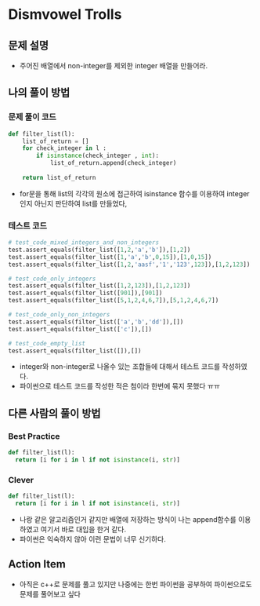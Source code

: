 # Dismvowel Trolls

## 문제 설명

*  주어진 배열에서 non-integer를 제외한 integer 배열을 만들어라.

## 나의 풀이 방법

### 문제 풀이 코드
```python
def filter_list(l):
    list_of_return = []
    for check_integer in l :
        if isinstance(check_integer , int):
            list_of_return.append(check_integer)
    
    return list_of_return
```
*  for문을 통해 list의 각각의 원소에 접근하여 isinstance 함수를 이용하여 integer인지 아닌지 판단하여 list를 만들었다,

### 테스트 코드
```python
# test_code_mixed_integers_and_non_integers
test.assert_equals(filter_list([1,2,'a','b']),[1,2])
test.assert_equals(filter_list([1,'a','b',0,15]),[1,0,15])
test.assert_equals(filter_list([1,2,'aasf','1','123',123]),[1,2,123])

# test_code_only_integers
test.assert_equals(filter_list([1,2,123]),[1,2,123])
test.assert_equals(filter_list([901]),[901])
test.assert_equals(filter_list([5,1,2,4,6,7]),[5,1,2,4,6,7])

# test_code_only_non_integers
test.assert_equals(filter_list(['a','b','dd']),[])
test.assert_equals(filter_list(['c']),[])

# test_code_empty_list
test.assert_equals(filter_list([]),[])
```

*  integer와 non-integer로 나올수 있는 조합들에 대해서 테스트 코드를 작성하였다.
*  파이썬으로 테스트 코드를 작성한 적은 첨이라 한번에 묶지 못했다 ㅠㅠ

## 다른 사람의 풀이 방법

### Best Practice

```python
def filter_list(l):
  return [i for i in l if not isinstance(i, str)]
```

### Clever

```python
def filter_list(l):
  return [i for i in l if not isinstance(i, str)]
```

*  나랑 같은 알고리즘인거 같지만 배열에 저장하는 방식이 나는 append함수를 이용하였고 여기서 바로 대입을 한거 같다.
*  파이썬은 익숙하지 않아 이런 문법이 너무 신기하다.

## Action Item

*  아직은 c++로 문제를 풀고 있지만 나중에는 한번 파이썬을 공부하여 파이썬으로도 문제를 풀어보고 싶다